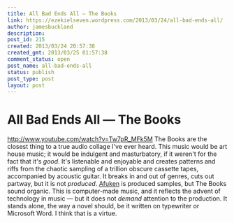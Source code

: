 ```yaml
---
title: All Bad Ends All — The Books
link: https://ezekielseven.wordpress.com/2013/03/24/all-bad-ends-all/
author: jamesbuckland
description: 
post_id: 215
created: 2013/03/24 20:57:38
created_gmt: 2013/03/25 01:57:38
comment_status: open
post_name: all-bad-ends-all
status: publish
post_type: post
layout: post
---
```


# All Bad Ends All — The Books

http://www.youtube.com/watch?v=Tw7pR_MFk5M The Books are the closest thing to a true audio collage I've ever heard. This music would be art house music; it would be indulgent and masturbatory, if it weren't for the fact that it's _good_. It's listenable and enjoyable and creates patterns and riffs from the chaotic sampling of a trillion obscure cassette tapes, accompanied by acoustic guitar. It breaks in and out of genres, cuts out partway, but it is not _produced_. [Afuken](http://www.jbuckland.com/blog/deck-the-house-akufen/) is produced samples, but The Books sound organic. This is computer-made music, and it reflects the advent of technology in music — but it does not _demand_ attention to the production. It stands alone, the way a novel should, be it written on typewriter or Microsoft Word. I think that is a virtue.